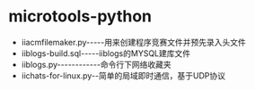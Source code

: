 microtools-python
=================
* iiacmfilemaker.py-----用来创建程序竞赛文件并预先录入头文件
* iiblogs-build.sql-----iiblogs的MYSQL建库文件
* iiblogs.py------------命令行下网络收藏夹
* iichats-for-linux.py--简单的局域即时通信，基于UDP协议
